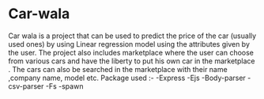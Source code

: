 # Car-wala
Car wala is a project that can be used to predict the price of the car (usually used ones) by using Linear regression model using the attributes given by the user. 
The project also includes marketplace where the user can choose from various cars and have the liberty to put his own car in the marketplace .
The cars can also be searched in the marketplace with their name ,company name, model etc.
Package used :-
-Express
-Ejs
-Body-parser
-csv-parser
-Fs
-spawn
